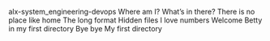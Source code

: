 alx-system_engineering-devops
Where am I?
What’s in there?
There is no place like home
The long format
Hidden files
I love numbers
Welcome
Betty in my first directory
Bye bye My first directory
